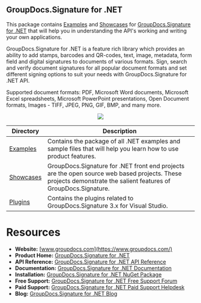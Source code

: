 ## GroupDocs.Signature for .NET

This package contains [Examples](https://github.com/groupdocs-signature/GroupDocs.Signature-for.NET/tree/master/Examples) and [Showcases](https://github.com/groupdocs-signature/GroupDocs.Signature-for.NET/tree/master/Showcases) for [GroupDocs.Signature for .NET](https://products.groupdocs.com/signature/net) that will help you in understanding the API's working and writing your own applications.

GroupDocs.Signature for .NET is a feature rich library which provides an ability to add stamps, barcodes and QR-codes, text, image, metadata, form field and digital signatures to documents of various formats. Sign, search and verify document signatures for all popular document formats and set different signing options to suit your needs with GroupDocs.Signature for .NET API.

Supported document formats: PDF, Microsoft Word documents, Microsoft Excel spreadsheets, Microsoft PowerPoint presentations, Open Document formats, Images - TIFF, JPEG, PNG, GIF, BMP, and many more.

<p align="center">

  <a title="Download complete GroupDocs.Signature for .NET source code" href="https://codeload.github.com/groupdocs-signature/GroupDocs.Signature-for-.NET/zip/master">
	<img src="https://raw.github.com/AsposeExamples/java-examples-dashboard/master/images/downloadZip-Button-Large.png" />
  </a>
</p>

Directory | Description
--------- | -----------
[Examples](https://github.com/groupdocs-signature/GroupDocs.Signature-for.NET/tree/master/Examples)  | Contains the package of all .NET examples and sample files that will help you learn how to use product features. 
[Showcases](https://github.com/groupdocs-signature/GroupDocs.Signature-for.NET/tree/master/Showcases)  | GroupDocs.Signature for .NET front end projects are the open source web based projects. These projects demonstrate the salient features of GroupDocs.Signature. 
[Plugins](https://github.com/groupdocs-signature/GroupDocs.Signature-for-.NET/tree/master/Plugins)  | Contains the plugins related to GroupDocs.Signature 3.x for Visual Studio.

# Resources

+ **Website:** [www.groupdocs.com](https://www.groupdocs.com/)
+ **Product Home:** [GroupDocs.Signature for .NET](https://products.groupdocs.com/signature/net) 
+ **API Reference:** [GroupDocs.Signature for .NET API Reference](https://apireference.groupdocs.com/net/signature)
+ **Documentation:** [GroupDocs.Signature for .NET Documentation](https://docs.groupdocs.com/display/signaturenet/Home)
+ **Installation:** [GroupDocs.Signature for .NET NuGet Package](https://www.nuget.org/packages/GroupDocs.Signature/)
+ **Free Support:** [GroupDocs.Signature for .NET Free Support Forum](https://forum.groupdocs.com/c/signature)
+ **Paid Support:** [GroupDocs.Signature for .NET Paid Support Helpdesk](https://helpdesk.groupdocs.com/)
+ **Blog:** [GroupDocs.Signature for .NET Blog](https://blog.groupdocs.com/category/groupdocs-signature-product-family/)
